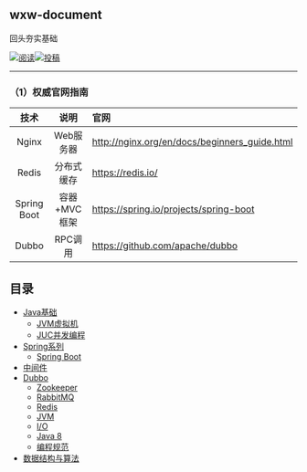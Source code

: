 ## wxw-document

回头夯实基础

<a href="https://github.com/GitHubWxw/Study"><img src="https://img.shields.io/badge/阅读-read-brightgreen.svg" alt="阅读"></a><a href="https://github.com/GitHubWxw/Study#io"><img src="https://img.shields.io/badge/Java-面试指南-important" alt="投稿"></a>

---


### （1）权威官网指南

|    技术     |     说明     | 官网                                          |
| :---------: | :----------: | :-------------------------------------------- |
|    Nginx    |  Web服务器   | http://nginx.org/en/docs/beginners_guide.html |
|    Redis    |  分布式缓存  | https://redis.io/                             |
| Spring Boot | 容器+MVC框架 | https://spring.io/projects/spring-boot        |
|    Dubbo    |   RPC调用    | https://github.com/apache/dubbo               |

## 目录

- [Java基础](#8.Java基础知识)
  - [JVM虚拟机](#（1）JVM虚拟机)   
  - [JUC并发编程](#（2）JUC并发编程)    
- [Spring系列](#Spring)
  - [Spring Boot](doc/SpringBoot/SpringBoot.md)
- [中间件](#java)
- [Dubbo](doc/Dubbo/dubbo.md)
  - [Zookeeper](doc/ZooKeeper/zookpeer.md)
  - [RabbitMQ](doc/RabbitMQ/RabbitMQ.md)
  - [Redis](doc/Redis/Redis.md)
  - [JVM](#jvm)
  - [I/O](#io)
  - [Java 8](#java-8)
  - [编程规范](#编程规范)
- [数据结构与算法](#数据结构与算法)